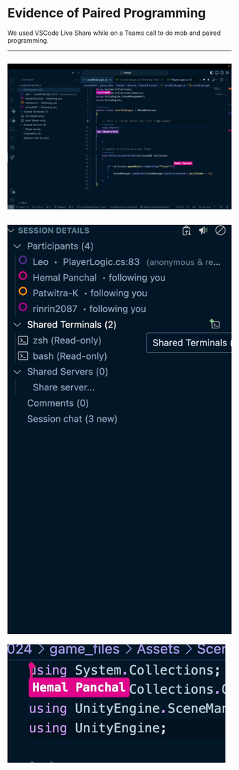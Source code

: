 # Evidence of Paired Programming
We used VSCode Live Share while on a Teams call to do mob and paired programming.

---
![](/weekly-reports/week5/Evidence1.jpg)
---
![](/weekly-reports/week5/Evidence2.jpg)
---
![](/weekly-reports/week5/Evidence3.jpg)